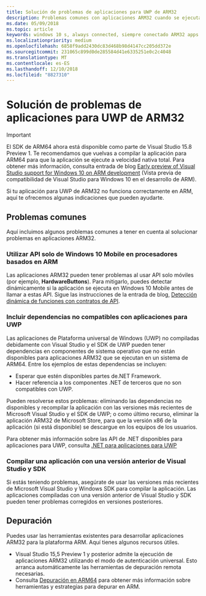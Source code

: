 ```yaml
---
title: Solución de problemas de aplicaciones para UWP de ARM32
description: Problemas comunes con aplicaciones ARM32 cuando se ejecutan en ARM y cómo solucionarlos.
ms.date: 05/09/2018
ms.topic: article
keywords: windows 10 s, always connected, siempre conectado ARM32 apps on ARM, aplicaciones ARM32 en ARM, windows 10 on ARM, windows 10 en ARM, troubleshooting, solución de problemas
ms.localizationpriority: medium
ms.openlocfilehash: 6858f9add2430dc83d468b98d4147cc205dd372e
ms.sourcegitcommit: 231065c899d0de285584d41e6335251e0c2c4048
ms.translationtype: MT
ms.contentlocale: es-ES
ms.lasthandoff: 12/10/2018
ms.locfileid: "8827310"
---
```

# <a name="troubleshooting-arm32-uwp-apps"></a>Solución de problemas de aplicaciones para UWP de ARM32
>[!IMPORTANT]
> El SDK de ARM64 ahora está disponible como parte de Visual Studio 15.8 Preview 1. Te recomendamos que vuelvas a compilar la aplicación para ARM64 para que la aplicación se ejecute a velocidad nativa total. Para obtener más información, consulta entrada de blog [Early preview of Visual Studio support for Windows 10 on ARM development](https://blogs.windows.com/buildingapps/2018/05/08/visual-studio-support-for-windows-10-on-arm-development/) (Vista previa de compatibilidad de Visual Studio para Windows 10 en el desarrollo de ARM).

Si tu aplicación para UWP de ARM32 no funciona correctamente en ARM, aquí te ofrecemos algunas indicaciones que pueden ayudarte. 

## <a name="common-issues"></a>Problemas comunes
Aquí incluimos algunos problemas comunes a tener en cuenta al solucionar problemas en aplicaciones ARM32.

### <a name="using-windows-10-mobile-only-apis-on-arm-based-processors"></a>Utilizar API solo de Windows 10 Mobile en procesadores basados en ARM 
Las aplicaciones ARM32 pueden tener problemas al usar API solo móviles (por ejemplo, **HardwareButtons**). Para mitigarlo, puedes detectar dinámicamente si la aplicación se ejecuta en Windows 10 Mobile antes de llamar a estas API. Sigue las instrucciones de la entrada de blog, [Detección dinámica de funciones con contratos de API](https://blogs.windows.com/buildingapps/2015/09/15/dynamically-detecting-features-with-api-contracts-10-by-10/).

### <a name="including-dependencies-not-supported-by-uwp-apps"></a>Incluir dependencias no compatibles con aplicaciones para UWP
Las aplicaciones de Plataforma universal de Windows (UWP) no compiladas debidamente con Visual Studio y el SDK de UWP pueden tener dependencias en componentes de sistema operativo que no están disponibles para aplicaciones ARM32 que se ejecutan en un sistema de ARM64. Entre los ejemplos de estas dependencias se incluyen:

- Esperar que estén disponibles partes de.NET Framework.
- Hacer referencia a los componentes .NET de terceros que no son compatibles con UWP.

Pueden resolverse estos problemas: eliminando las dependencias no disponibles y recompilar la aplicación con las versiones más recientes de Microsoft Visual Studio y el SDK de UWP; o como último recurso, eliminar la aplicación ARM32 de Microsoft Store, para que la versión x86 de la aplicación (si está disponible) se descargue en los equipos de los usuarios. 

Para obtener más información sobre las API de .NET disponibles para aplicaciones para UWP, consulta [.NET para aplicaciones para UWP](https://msdn.microsoft.com/library/windows/apps/mt185501.aspx)

### <a name="compiling-an-app-with-an-older-version-of-visual-studio-and-sdk"></a>Compilar una aplicación con una versión anterior de Visual Studio y SDK
Si estás teniendo problemas, asegúrate de usar las versiones más recientes de Microsoft Visual Studio y Windows SDK para compilar la aplicación. Las aplicaciones compiladas con una versión anterior de Visual Studio y SDK pueden tener problemas corregidos en versiones posteriores.

## <a name="debugging"></a>Depuración
Puedes usar las herramientas existentes para desarrollar aplicaciones ARM32 para la plataforma ARM. Aquí tienes algunos recursos útiles.

- Visual Studio 15,5 Preview 1 y posterior admite la ejecución de aplicaciones ARM32 utilizando el modo de autenticación universal. Esto arranca automáticamente las herramientas de depuración remota necesarias.
- Consulta [Depuración en ARM64](https://docs.microsoft.com/en-us/windows-hardware/drivers/debugger/debugging-arm64) para obtener más información sobre herramientas y estrategias para depurar en ARM.